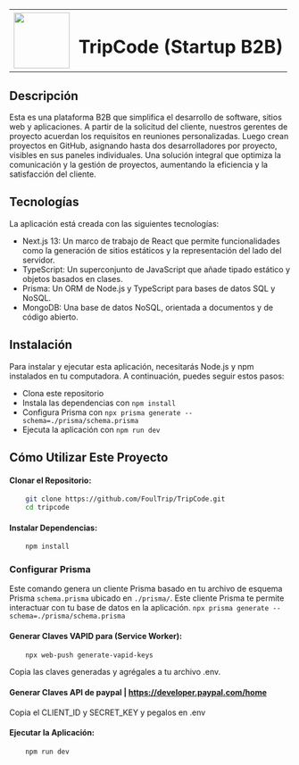 <div>
  <table>
    <tr>
      <td><img src="https://res.cloudinary.com/df2gu30lb/image/upload/v1709795888/logo-tripcode_hoo2vp.png" width="100" height="100"></td>
      <td align="left"><h1>TripCode (Startup B2B)</h1></td>
    </tr>
  </table>
</div>

## Descripción
Esta es una plataforma B2B que simplifica el desarrollo de software, sitios web y aplicaciones. A partir de la solicitud del cliente, nuestros gerentes de proyecto acuerdan los requisitos en reuniones personalizadas. Luego crean proyectos en GitHub, asignando hasta dos desarrolladores por proyecto, visibles en sus paneles individuales. Una solución integral que optimiza la comunicación y la gestión de proyectos, aumentando la eficiencia y la satisfacción del cliente.

## Tecnologías
La aplicación está creada con las siguientes tecnologías:

 - Next.js 13: Un marco de trabajo de React que permite funcionalidades como la generación de sitios estáticos y la representación del lado del servidor.
 - TypeScript: Un superconjunto de JavaScript que añade tipado estático y objetos basados en clases.
 - Prisma: Un ORM de Node.js y TypeScript para bases de datos SQL y NoSQL.
 - MongoDB: Una base de datos NoSQL, orientada a documentos y de código abierto.

## Instalación
Para instalar y ejecutar esta aplicación, necesitarás Node.js y npm instalados en tu computadora. A continuación, puedes seguir estos pasos:

 - Clona este repositorio
 - Instala las dependencias con `npm install`
 - Configura Prisma con `npx prisma generate --schema=./prisma/schema.prisma`
 - Ejecuta la aplicación con `npm run dev`
## Cómo Utilizar Este Proyecto

#### Clonar el Repositorio:

```bash
    git clone https://github.com/FoulTrip/TripCode.git
    cd tripcode
```
#### Instalar Dependencias:

```bash
    npm install
```

### Configurar Prisma 
Este comando genera un cliente Prisma basado en tu archivo de esquema Prisma `schema.prisma` ubicado en `./prisma/`. Este cliente Prisma te permite interactuar con tu base de datos en la aplicación.
`npx prisma generate --schema=./prisma/schema.prisma`

#### Generar Claves VAPID para (Service Worker):

```bash
    npx web-push generate-vapid-keys
```
Copia las claves generadas y agrégales a tu archivo .env.

#### Generar Claves API de paypal | https://developer.paypal.com/home
Copia el CLIENT_ID y SECRET_KEY y pegalos en .env

#### Ejecutar la Aplicación:

```bash
    npm run dev
```

